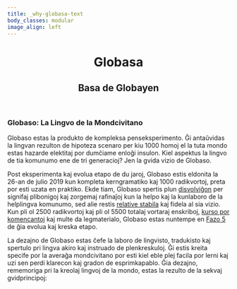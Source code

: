 ```yaml
---
title: _why-globasa-text
body_classes: modular
image_align: left
---
```


<header>
    <h1>Globasa</h1>  
    <h2>Basa de Globayen</h2>  
</header>

### Globaso: La Lingvo de la Mondcivitano

Globaso estas la produkto de kompleksa penseksperimento. Ĝi antaŭvidas la lingvan rezulton de hipoteza scenaro per kiu 1000 homoj el la tuta mondo estas hazarde elektitaj por dumĉiame enloĝi insulon. Kiel aspektus la lingvo de tia komunumo ene de tri generacioj? Jen la gvida vizio de Globaso.

Post eksperimenta kaj evolua etapo de du jaroj, Globaso estis eldonita la 26-an de julio 2019 kun kompleta kerngramatiko kaj 1000 radikvortoj, preta por esti uzata en praktiko. Ekde tiam, Globaso spertis plun [disvolviĝon](https://www.globasa.net/epo/faq/changes-and-adjustments) per signifaj plibonigoj kaj zorgemaj rafinaĵoj kun la helpo kaj la kunlaboro de la helplingva komunumo, sed alie restis [relative stabila](https://www.reddit.com/r/Globasa/comments/qskclh/globasas_stability_comparison_of_original_globasa/) kaj fidela al sia vizio. Kun pli ol 2500 radikvortoj kaj pli ol 5500 totalaj vortaraj enskriboj, [kurso por komencantoj](https://xwexi.globasa.net/epo/leciono) kaj multe da legmaterialo, Globaso estas nuntempe en [Fazo 5](https://www.reddit.com/r/Globasa/comments/rt0tdl/fase_5/) de ĝia evolua kaj kreska etapo.

La dezajno de Globaso estas ĉefe la laboro de lingvisto, tradukisto kaj spertulo pri lingva akiro kaj instruado de plenkreskuloj. Ĝi estis kreita specife por la averaĝa mondcivitano por esti kiel eble plej facila por lerni kaj uzi sen perdi klarecon kaj gradon de esprimkapablo. Ĝia dezajno, rememoriga pri la kreolaj lingvoj de la mondo, estas la rezulto de la sekvaj gvidprincipoj:

